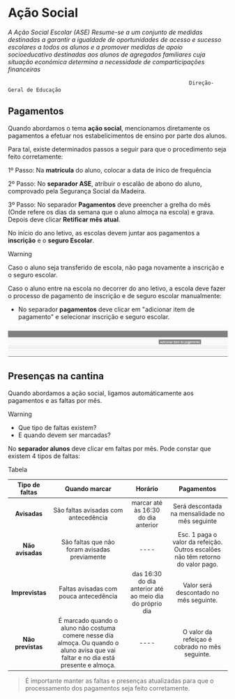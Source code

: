 ﻿# Ação Social

_A Ação Social Escolar (ASE) Resume-se a um conjunto de medidas destinadas a garantir a igualdade de oportunidades de acesso e sucesso escolares a todos os alunos e a promover medidas de apoio socioeducativo destinadas aos alunos de agregados familiares cuja situação económica determina a necessidade de comparticipações financeiras_


                                                              Direção-Geral de Educação 


## Pagamentos

Quando abordamos  o tema **ação social**, mencionamos diretamente os pagamentos a efetuar nos estabelicimentos de ensino por parte dos alunos.

Para tal, existe determinados passos a seguir para que o procedimento seja feito corretamente:

1º Passo: Na **matrícula** do aluno, colocar a data de ínico de frequência

2º Passo: No **separador ASE**, atribuir o escalão de abono do aluno, comprovado pela Segurança Social da Madeira.

3º Passo: No separador **Pagamentos** deve preencher a grelha do mês (Onde refere os dias da semana que o aluno almoça na escola) e grava. Depois deve clicar **Retificar mês atual**.

No início do ano letivo, as escolas devem juntar aos pagamentos a **inscrição** e o **seguro Escolar**.
 

> [!WARNING]  
> Caso o aluno seja transferido de escola, não paga novamente a inscrição e o seguro escolar. 

Caso o aluno entre na escola no decorrer do ano letivo, a escola deve fazer o processo de pagamento de inscrição e de seguro escolar manualmente: 

- No separador **pagamentos** deve clicar em "adicionar item de pagamento" e selecionar inscrição e seguro escolar. 


![Itemdepagamento](../../images/PlaceMiudos/Alunos/Itemdepagamento.PNG)



## Presenças na cantina

Quando abordamos a ação social, ligamos automáticamente aos pagamentos e as faltas por mês.

> [!WARNING]  
>-  Que tipo de faltas existem?
>-  E quando devem ser marcadas?


No **separador alunos** deve clicar em faltas por mês. Pode constar que existem 4 tipos de faltas:

Tabela

| Tipo de faltas          | Quando marcar       | Horário    | Pagamentos |
| :---------------------: |:-------------------:| :---------:|:----------:|
| **Avisadas**    | São faltas avisadas com antecedência| marcar até às 16:30 do dia anterior |Será descontada na mensalidade no mês seguinte
| **Não avisadas**     | São faltas que não foram avisadas previamente | ---- |Esc. 1 paga o valor da refeição. Outros escalões não têm retorno do valor pago.
| **Imprevistas**   |       Faltas avisadas com pouca antecedência     |  das 16:30 do dia anterior até ao meio dia do próprio dia |   Valor será descontado no mês seguinte.|
| **Não previstas**  | É marcado quando o aluno não costuma comere nesse dia almoça. Ou quando o aluno avisa que vai faltar e no dia está presente e almoça.       |  ----  |O valor da refeiçao é cobrado no mês seguinte. 

> É importante manter as faltas e presenças atualizadas para que o processamento dos pagamentos seja feito corretamente. 
